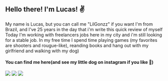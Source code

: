 ## Hello there! I'm Lucas! :v:

My name is Lucas, but you can call me "LilGonzz" if you want
I'm from Brazil, and I've 25 years in the day that i'm write this quick review of myself
Today I'm working with freelancers jobs here in my city and i'm still looking for a stable job.
In my free time I spend time playing games (my favorites are shooters and rougue-like), reanding books and hang out with my girlfriend and walking with my dog) 

#### You can find me here(and see my little dog on instagram if you like :dog:)
<div>
  <a href="https://www.instagram.com/lucasgonzzagas" target="_blank"><img src="https://img.shields.io/badge/-Instagram-%23E4405F?style=for-the-badge&logo=instagram&logoColor=white" target="_blank"></a>
  <a href="https://www.linkedin.com/in/lucas-gonzaga-3a5301223" target="_blank"><img src="https://img.shields.io/badge/-LinkedIn-%230077B5?style=for-the-badge&logo=linkedin&logoColor=white" target="_blank"></a>   
<a href = "mailto:lucasgonzzagas@gmail.com"><img src="https://img.shields.io/badge/Gmail-D14836?style=for-the-badge&logo=gmail&logoColor=white" target="_blank"></a>

</div>
<!--
**LilGonzz/LilGonzz** is a ✨ _special_ ✨ repository because its `README.md` (this file) appears on your GitHub profile.

Here are some ideas to get you started:

- 🔭 I’m currently working on ...
- 🌱 I’m currently learning ...
- 👯 I’m looking to collaborate on ...
- 🤔 I’m looking for help with ...
- 💬 Ask me about ...
- 📫 How to reach me: ...
- 😄 Pronouns: ...
- ⚡ Fun fact: ...
-->
